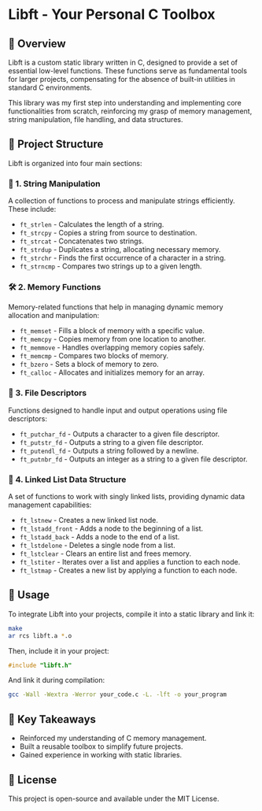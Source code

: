 # Libft - Your Personal C Toolbox

## 📌 Overview

Libft is a custom static library written in C, designed to provide a set of essential low-level functions. These functions serve as fundamental tools for larger projects, compensating for the absence of built-in utilities in standard C environments.

This library was my first step into understanding and implementing core functionalities from scratch, reinforcing my grasp of memory management, string manipulation, file handling, and data structures.

## 📂 Project Structure

Libft is organized into four main sections:

### 📝 1. String Manipulation

A collection of functions to process and manipulate strings efficiently. These include:

- `ft_strlen` - Calculates the length of a string.
- `ft_strcpy` - Copies a string from source to destination.
- `ft_strcat` - Concatenates two strings.
- `ft_strdup` - Duplicates a string, allocating necessary memory.
- `ft_strchr` - Finds the first occurrence of a character in a string.
- `ft_strncmp` - Compares two strings up to a given length.

### 🛠️ 2. Memory Functions

Memory-related functions that help in managing dynamic memory allocation and manipulation:

- `ft_memset` - Fills a block of memory with a specific value.
- `ft_memcpy` - Copies memory from one location to another.
- `ft_memmove` - Handles overlapping memory copies safely.
- `ft_memcmp` - Compares two blocks of memory.
- `ft_bzero` - Sets a block of memory to zero.
- `ft_calloc` - Allocates and initializes memory for an array.

### 📜 3. File Descriptors

Functions designed to handle input and output operations using file descriptors:

- `ft_putchar_fd` - Outputs a character to a given file descriptor.
- `ft_putstr_fd` - Outputs a string to a given file descriptor.
- `ft_putendl_fd` - Outputs a string followed by a newline.
- `ft_putnbr_fd` - Outputs an integer as a string to a given file descriptor.

### 🔗 4. Linked List Data Structure

A set of functions to work with singly linked lists, providing dynamic data management capabilities:

- `ft_lstnew` - Creates a new linked list node.
- `ft_lstadd_front` - Adds a node to the beginning of a list.
- `ft_lstadd_back` - Adds a node to the end of a list.
- `ft_lstdelone` - Deletes a single node from a list.
- `ft_lstclear` - Clears an entire list and frees memory.
- `ft_lstiter` - Iterates over a list and applies a function to each node.
- `ft_lstmap` - Creates a new list by applying a function to each node.

## 🚀 Usage

To integrate Libft into your projects, compile it into a static library and link it:

```sh
make
ar rcs libft.a *.o
```

Then, include it in your project:

```c
#include "libft.h"
```

And link it during compilation:

```sh
gcc -Wall -Wextra -Werror your_code.c -L. -lft -o your_program
```

## 🎯 Key Takeaways

- Reinforced my understanding of C memory management.
- Built a reusable toolbox to simplify future projects.
- Gained experience in working with static libraries.

## 📜 License

This project is open-source and available under the MIT License.




